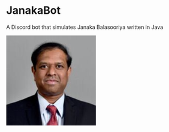 # JanakaBot

A Discord bot that simulates Janaka Balasooriya written in Java

![alt text](https://github.com/Glowstick0017/JanakaBot/blob/master/janaka.png?raw=true)

